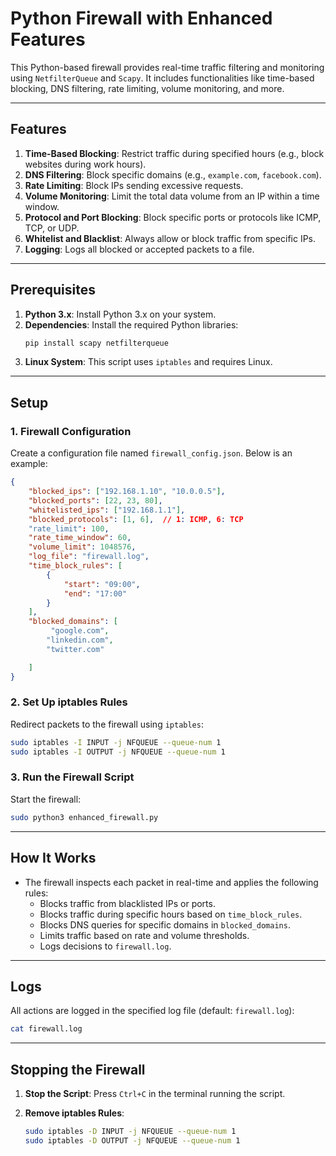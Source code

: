 # Python Firewall with Enhanced Features

This Python-based firewall provides real-time traffic filtering and monitoring using `NetfilterQueue` and `Scapy`. It includes functionalities like time-based blocking, DNS filtering, rate limiting, volume monitoring, and more.

---

## Features

1. **Time-Based Blocking**: Restrict traffic during specified hours (e.g., block websites during work hours).
2. **DNS Filtering**: Block specific domains (e.g., `example.com`, `facebook.com`).
3. **Rate Limiting**: Block IPs sending excessive requests.
4. **Volume Monitoring**: Limit the total data volume from an IP within a time window.
5. **Protocol and Port Blocking**: Block specific ports or protocols like ICMP, TCP, or UDP.
6. **Whitelist and Blacklist**: Always allow or block traffic from specific IPs.
7. **Logging**: Logs all blocked or accepted packets to a file.

---

## Prerequisites

1. **Python 3.x**: Install Python 3.x on your system.
2. **Dependencies**: Install the required Python libraries:
   ```bash
   pip install scapy netfilterqueue
   ```
3. **Linux System**: This script uses `iptables` and requires Linux.

---

## Setup

### 1. Firewall Configuration

Create a configuration file named `firewall_config.json`. Below is an example:

```json
{
    "blocked_ips": ["192.168.1.10", "10.0.0.5"],
    "blocked_ports": [22, 23, 80],
    "whitelisted_ips": ["192.168.1.1"],
    "blocked_protocols": [1, 6],  // 1: ICMP, 6: TCP
    "rate_limit": 100,
    "rate_time_window": 60,
    "volume_limit": 1048576,
    "log_file": "firewall.log",
    "time_block_rules": [
        {
            "start": "09:00",
            "end": "17:00"
        }
    ],
    "blocked_domains": [
         "google.com",
        "linkedin.com",
        "twitter.com"

    ]
}
```

### 2. Set Up iptables Rules

Redirect packets to the firewall using `iptables`:
```bash
sudo iptables -I INPUT -j NFQUEUE --queue-num 1
sudo iptables -I OUTPUT -j NFQUEUE --queue-num 1
```

### 3. Run the Firewall Script

Start the firewall:
```bash
sudo python3 enhanced_firewall.py
```

---

## How It Works

- The firewall inspects each packet in real-time and applies the following rules:
  - Blocks traffic from blacklisted IPs or ports.
  - Blocks traffic during specific hours based on `time_block_rules`.
  - Blocks DNS queries for specific domains in `blocked_domains`.
  - Limits traffic based on rate and volume thresholds.
  - Logs decisions to `firewall.log`.

---

## Logs

All actions are logged in the specified log file (default: `firewall.log`):
```bash
cat firewall.log
```

---

## Stopping the Firewall

1. **Stop the Script**:
   Press `Ctrl+C` in the terminal running the script.

2. **Remove iptables Rules**:
   ```bash
   sudo iptables -D INPUT -j NFQUEUE --queue-num 1
   sudo iptables -D OUTPUT -j NFQUEUE --queue-num 1
   ```

